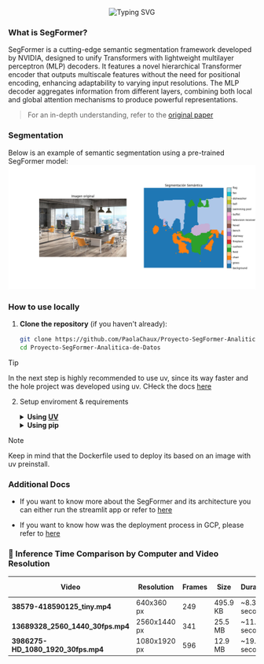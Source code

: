 <p align="center">
  <img src="https://readme-typing-svg.herokuapp.com?font=Time+New+Roman&color=cyan&size=25&center=true&vCenter=true&width=800&height=100&lines=---+SegFormer+Implementation+---;---+Computer+Vision+---;---+NVIDIA+Model+---" alt="Typing SVG">
</p>

### What is SegFormer?

SegFormer is a cutting-edge semantic segmentation framework developed by NVIDIA, designed to unify Transformers with lightweight multilayer perceptron (MLP) decoders. It features a novel hierarchical Transformer encoder that outputs multiscale features without the need for positional encoding, enhancing adaptability to varying input resolutions. The MLP decoder aggregates information from different layers, combining both local and global attention mechanisms to produce powerful representations.

> For an in-depth understanding, refer to the [original paper](https://arxiv.org/abs/2105.15203)

### Segmentation

Below is an example of semantic segmentation using a pre-trained SegFormer model:
![Segmentation Example](data/images/Figure_1.png)


###  How to use locally

1. **Clone the repository** (if you haven't already):
   ```bash
   git clone https://github.com/PaolaChaux/Proyecto-SegFormer-Analitica-de-Datos.git
   cd Proyecto-SegFormer-Analitica-de-Datos
   ```

> [!TIP]
> In the next step is highly recommended to use uv, since its way faster and the hole project was developed using uv. CHeck the docs [here](https://docs.astral.sh/uv/#uv)

2. Setup enviroment & requirements

    <details>
    <summary><b>Using <a href=https://docs.astral.sh/uv/>UV</a></b></summary>

    - Install uv
        ```
        curl -LsSf https://astral.sh/uv/install.sh | sh
        ```
    - Create a uv project
        ```
        uv init
        ```
    - Install dependencies:
        ```bash
        uv pip install --extra-index-url https://download.pytorch.org/whl/cu118 -r requirements.txt
        ```
    - Run the app
        ```
        uv run streamlit run src/01_Explicacion.py
        ```
    </details>

    <details>
    <summary><b>Using pip</b></summary>

    - Create the enviroment
        ```
        python -m venv .venv
        ```
    - Activate the enviroment
        ```
        source .venv/bin/activate # Linux
        ```
        ```
        .venv\Scripts\activate # Windows
        ```
    - Install dependencies
        ```
        pip install --extra-index-url https://download.pytorch.org/whl/cu118 -r requirements.txt
        ```
    - Run the app
        ```
        streamlit run src/01_Explicacion.py
        ```
    </details>

> [!NOTE]
> Keep in mind that the Dockerfile used to deploy its based on an image with uv preinstall.

### Additional Docs

- If you want to know more about the SegFormer and its architecture you can either run the streamlit app or refer to [here](docs/Architecture.md)

- If you want to know how was the deployment process in GCP, please refer to [here](docs/Deploy.md)


### 🧠 Inference Time Comparison by Computer and Video Resolution

| Video                                | Resolution      | Frames | Size        | Duration       | RTX 3050, 4 GB VRAM                        | GTX 1650 4 GB VRAM         |
|-------------------------------------|-----------------|--------|-------------|----------------|--------------------------------------------|------------------------------|
| **38579-418590125_tiny.mp4**        | 640x360 px      | 249    | 495.9 KB    | ~8.3 seconds   | 30.15s total (0.047s/frame) | 62.02s total (0.094s/frame)  |
| **13689328_2560_1440_30fps.mp4**    | 2560x1440 px    | 341    | 25.5 MB   | ~11.4 seconds  | 63.92s total (0.045s/frame) | 95.02s total (0.100s/frame)  |
| **3986275-HD_1080_1920_30fps.mp4**  | 1080x1920 px    | 596    | 12.9 MB     | ~19.9 seconds  | 83.84s total (0.045s/frame) | 145.41s total (0.091s/frame) |

